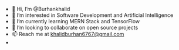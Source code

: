 - 👋 Hi, I’m @Burhankhalid
- 👀 I’m interested in Software Development and Artificial Intelligence 
- 🌱 I’m currently learning MERN Stack and TensorFlow
- 💞️ I’m looking to collaborate on open source projects
- 📫 Reach me at khalidburhan6767@gmail.com
-        

<!---
Burhankhalid/Burhankhalid is a ✨ special ✨ repository because its `README.md` (this file) appears on your GitHub profile.
You can click the Preview link to take a look at your changes.
--->
